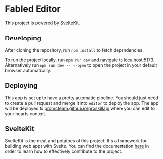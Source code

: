 # Fabled Editor

This project is powered by [SvelteKit](https://kit.svelte.dev/).

## Developing

After cloning the repository, run `npm install` to fetch dependencies.

To run the project locally, run `npm run dev` and navigate to [localhost:5173](http://localhost:5173). Alternatively run `npm run dev -- --open` to open the project in your default browser automatically.

## Deploying

This app is set up to have a pretty automatic pipeline. You should just need to
create a pull request and merge it into `editor` to deploy the app. The app will
be deployed to [promcteam.github.io/proskillapi](https://promcteam.github.io/proskillapi/) where you can edit to your hearts content.

## SvelteKit

SvelteKit is the meat and potatoes of this project. It's a framework for building web apps with Svelte. You can find the documentation [here](https://kit.svelte.dev/docs) in order to learn how to effectively contribute to the project.